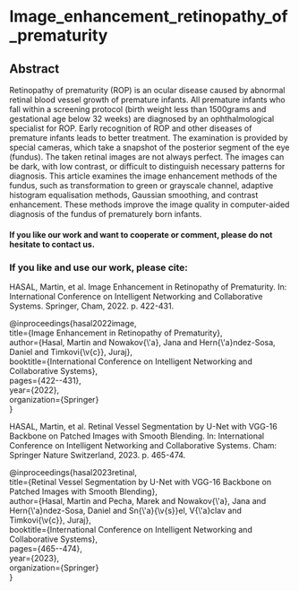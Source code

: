# Image_enhancement_retinopathy_of_prematurity
## Abstract
Retinopathy of prematurity (ROP) is an ocular disease caused by abnormal retinal blood vessel growth of premature infants. All premature infants who fall within a screening protocol (birth weight less than 1500grams and gestational age below 32 weeks) are diagnosed by an ophthalmological specialist for ROP. Early recognition of ROP and other diseases of premature infants leads to better treatment. The examination is provided by special cameras, which take a snapshot of the posterior segment of the eye (fundus). The taken retinal images are not always perfect. The images can be dark, with low contrast, or difficult to distinguish necessary patterns for diagnosis. This article examines the image enhancement methods of the fundus, such as transformation to green or grayscale channel, adaptive histogram equalisation methods, Gaussian smoothing, and contrast enhancement. These methods improve the image quality in computer-aided diagnosis of the fundus of prematurely born infants.

#### If you like our work and want to cooperate or comment, please do not hesitate to contact us.

### If you like and use our work, please cite:

HASAL, Martin, et al. Image Enhancement in Retinopathy of Prematurity. In: International Conference on Intelligent Networking and Collaborative Systems. Springer, Cham, 2022. p. 422-431.

<div>@inproceedings{hasal2022image,</div>
  <div>title={Image Enhancement in Retinopathy of Prematurity},</div>
  <div>author={Hasal, Martin and Nowakov{\'a}, Jana and Hern{\'a}ndez-Sosa, Daniel and Timkovi{\v{c}}, Juraj},</div>
  <div>booktitle={International Conference on Intelligent Networking and Collaborative Systems},</div>
  <div>pages={422--431},</div>
  <div>year={2022},</div>  
  <div>organization={Springer}</div>
<div>}</div>  



HASAL, Martin, et al. Retinal Vessel Segmentation by U-Net with VGG-16 Backbone on Patched Images with Smooth Blending. In: International Conference on Intelligent Networking and Collaborative Systems. Cham: Springer Nature Switzerland, 2023. p. 465-474.

<div>@inproceedings{hasal2023retinal,</div>
  <div>title={Retinal Vessel Segmentation by U-Net with VGG-16 Backbone on Patched Images with Smooth Blending},</div>
  <div>author={Hasal, Martin and Pecha, Marek and Nowakov{\'a}, Jana and Hern{\'a}ndez-Sosa, Daniel and Sn{\'a}{\v{s}}el, V{\'a}clav and Timkovi{\v{c}}, Juraj},</div>
  <div>booktitle={International Conference on Intelligent Networking and Collaborative Systems},</div>
  <div>pages={465--474},</div>
  <div>year={2023},</div>
  <div>organization={Springer}</div>
<div>}</div>
